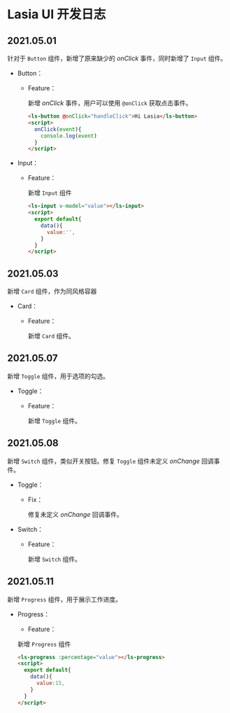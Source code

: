 # Lasia UI 开发日志

## 2021.05.01

针对于 `Button` 组件，新增了原来缺少的 _onClick_ 事件，同时新增了 `Input` 组件。

- Button：

  - Feature：

    新增 _onClick_ 事件，用户可以使用 `@onClick` 获取点击事件。

    ```html
    <ls-button @onClick="handleClick">Hi Lasia</ls-button>
    <script>
      onClick(event){
        console.log(event)
      }
    </script>
    ```

- Input：

  - Feature：

    新增 `Input` 组件

    ```html
    <ls-input v-model="value"></ls-input>
    <script>
      export default{
        data(){
          value:'',
        }
      }
    </script>
    ```

## 2021.05.03

新增 `Card` 组件，作为同风格容器

- Card：

  - Feature：

    新增 `Card` 组件。

## 2021.05.07

新增 `Toggle` 组件，用于选项的勾选。

- Toggle：

  - Feature：

    新增 `Toggle` 组件。

## 2021.05.08

新增 `Switch` 组件，类似开关按钮。修复 `Toggle` 组件未定义 _onChange_ 回调事件。

- Toggle：

  - Fix：

    修复未定义 _onChange_ 回调事件。

- Switch：

  - Feature：

    新增 `Switch` 组件。

## 2021.05.11

新增 `Progress` 组件，用于展示工作进度。

- Progress：

  - Feature：

  新增 `Progress` 组件

  ```html
  <ls-progress :percentage="value"></ls-progress>
  <script>
    export default{
      data(){
        value:15,
      }
    }
  </script>
  ```
